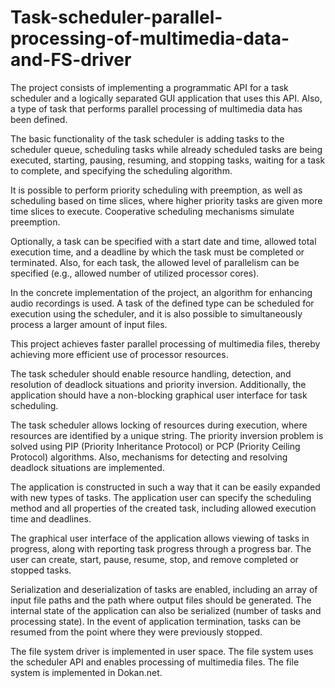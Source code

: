 # Task-scheduler-parallel-processing-of-multimedia-data-and-FS-driver
The project consists of implementing a programmatic API for a task scheduler and a logically separated GUI application that uses this API. Also, a type of task that performs parallel processing of multimedia data has been defined.

The basic functionality of the task scheduler is adding tasks to the scheduler queue, scheduling tasks while already scheduled tasks are being executed, starting, pausing, resuming, and stopping tasks, waiting for a task to complete, and specifying the scheduling algorithm.

It is possible to perform priority scheduling with preemption, as well as scheduling based on time slices, where higher priority tasks are given more time slices to execute. Cooperative scheduling mechanisms simulate preemption.

Optionally, a task can be specified with a start date and time, allowed total execution time, and a deadline by which the task must be completed or terminated. Also, for each task, the allowed level of parallelism can be specified (e.g., allowed number of utilized processor cores).

In the concrete implementation of the project, an algorithm for enhancing audio recordings is used. A task of the defined type can be scheduled for execution using the scheduler, and it is also possible to simultaneously process a larger amount of input files.

This project achieves faster parallel processing of multimedia files, thereby achieving more efficient use of processor resources.

The task scheduler should enable resource handling, detection, and resolution of deadlock situations and priority inversion. Additionally, the application should have a non-blocking graphical user interface for task scheduling.

The task scheduler allows locking of resources during execution, where resources are identified by a unique string. The priority inversion problem is solved using PIP (Priority Inheritance Protocol) or PCP (Priority Ceiling Protocol) algorithms. Also, mechanisms for detecting and resolving deadlock situations are implemented.

The application is constructed in such a way that it can be easily expanded with new types of tasks. The application user can specify the scheduling method and all properties of the created task, including allowed execution time and deadlines.

The graphical user interface of the application allows viewing of tasks in progress, along with reporting task progress through a progress bar. The user can create, start, pause, resume, stop, and remove completed or stopped tasks.

Serialization and deserialization of tasks are enabled, including an array of input file paths and the path where output files should be generated. The internal state of the application can also be serialized (number of tasks and processing state). In the event of application termination, tasks can be resumed from the point where they were previously stopped.

The file system driver is implemented in user space. The file system uses the scheduler API and enables processing of multimedia files. The file system is implemented in Dokan.net. 
